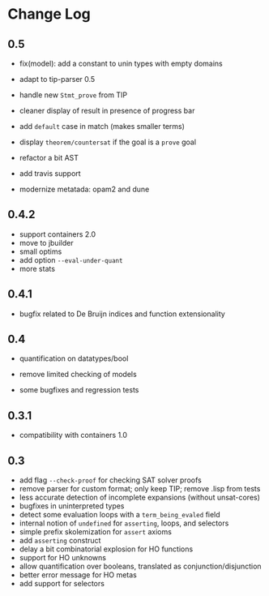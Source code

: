 # Change Log


## 0.5

- fix(model): add a constant to unin types with empty domains
- adapt to tip-parser 0.5
- handle new `Stmt_prove` from TIP
- cleaner display of result in presence of progress bar
- add `default` case in match (makes smaller terms)
- display `theorem/countersat` if the goal is a `prove` goal

- refactor a bit AST
- add travis support
- modernize metatada: opam2 and dune

## 0.4.2

- support containers 2.0
- move to jbuilder
- small optims
- add option `--eval-under-quant`
- more stats

## 0.4.1

- bugfix related to De Bruijn indices and function extensionality

## 0.4

- quantification on datatypes/bool

- remove limited checking of models
- some bugfixes and regression tests

## 0.3.1

- compatibility with containers 1.0

## 0.3

- add flag `--check-proof` for checking SAT solver proofs
- remove parser for custom format; only keep TIP; remove .lisp from tests
- less accurate detection of incomplete expansions (without unsat-cores)
- bugfixes in uninterpreted types
- detect some evaluation loops with a `term_being_evaled` field
- internal notion of `undefined` for `asserting`, loops, and selectors
- simple prefix skolemization for `assert` axioms
- add `asserting` construct
- delay a bit combinatorial explosion for HO functions
- support for HO unknowns
- allow quantification over booleans, translated as conjunction/disjunction
- better error message for HO metas
- add support for selectors


